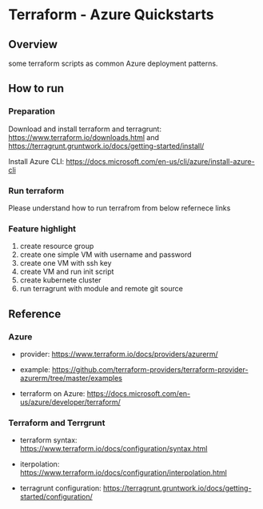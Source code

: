 # Terraform - Azure Quickstarts

## Overview
some terraform scripts as common Azure deployment patterns.

## How to run
### Preparation
Download and install terraform and terragrunt: https://www.terraform.io/downloads.html and https://terragrunt.gruntwork.io/docs/getting-started/install/

Install Azure CLI: https://docs.microsoft.com/en-us/cli/azure/install-azure-cli

### Run terraform
Please understand how to run terrafrom from below refernece links

### Feature highlight
1. create resource group
2. create one simple VM with username and password
3. create one VM with ssh key
4. create VM and run init script
5. create kubernete cluster
6. run terragrunt with module and remote git source

## Reference

### Azure

- provider: https://www.terraform.io/docs/providers/azurerm/

- example: https://github.com/terraform-providers/terraform-provider-azurerm/tree/master/examples

- terraform on Azure: https://docs.microsoft.com/en-us/azure/developer/terraform/

### Terraform and Terrgrunt

- terraform syntax: https://www.terraform.io/docs/configuration/syntax.html

- iterpolation: https://www.terraform.io/docs/configuration/interpolation.html

- terragrunt configuration: https://terragrunt.gruntwork.io/docs/getting-started/configuration/